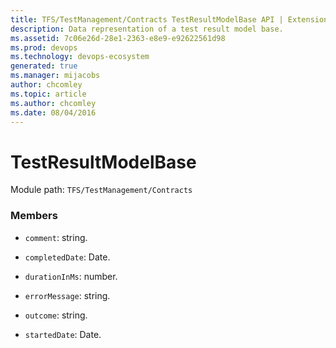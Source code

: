 ```yaml
---
title: TFS/TestManagement/Contracts TestResultModelBase API | Extensions for Azure DevOps Services
description: Data representation of a test result model base.
ms.assetid: 7c06e26d-28e1-2363-e8e9-e92622561d98
ms.prod: devops
ms.technology: devops-ecosystem
generated: true
ms.manager: mijacobs
author: chcomley
ms.topic: article
ms.author: chcomley
ms.date: 08/04/2016
---
```


# TestResultModelBase

Module path: `TFS/TestManagement/Contracts`


### Members

* `comment`: string. 

* `completedDate`: Date. 

* `durationInMs`: number. 

* `errorMessage`: string. 

* `outcome`: string. 

* `startedDate`: Date. 

